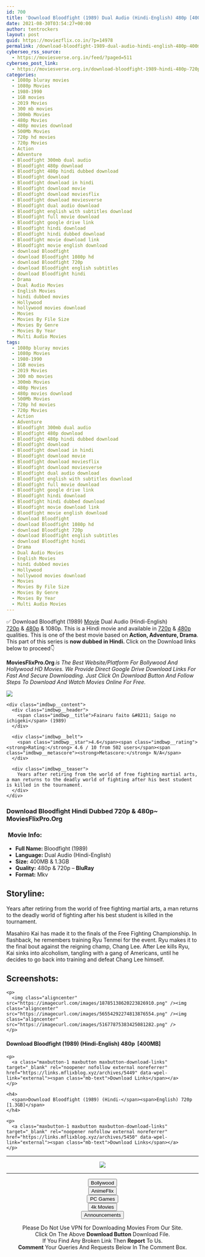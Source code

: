 ```yaml
---
id: 700
title: 'Download Bloodfight (1989) Dual Audio (Hindi-English) 480p [400MB] || 720p [1.3GB]'
date: 2021-08-30T03:54:27+00:00
author: tentrockers
layout: post
guid: https://moviezflix.co.in/?p=14978
permalink: /download-bloodfight-1989-dual-audio-hindi-english-480p-400mb-720p-1-3gb/
cyberseo_rss_source:
  - https://moviesverse.org.in/feed/?paged=511
cyberseo_post_link:
  - https://moviesverse.org.in/download-bloodfight-1989-hindi-480p-720p/
categories:
  - 1080p bluray movies
  - 1080p Movies
  - 1980-1990
  - 1GB movies
  - 2019 Movies
  - 300 mb movies
  - 300mb Movies
  - 480p Movies
  - 480p movies download
  - 500Mb Movies
  - 720p hd movies
  - 720p Movies
  - Action
  - Adventure
  - Bloodfight 300mb dual audio
  - Bloodfight 480p download
  - Bloodfight 480p hindi dubbed download
  - Bloodfight download
  - Bloodfight download in hindi
  - Bloodfight download movie
  - Bloodfight download moviesflix
  - Bloodfight download moviesverse
  - Bloodfight dual audio download
  - Bloodfight english with subtitles download
  - Bloodfight full movie download
  - Bloodfight google drive link
  - Bloodfight hindi download
  - Bloodfight hindi dubbed download
  - Bloodfight movie download link
  - Bloodfight movie english download
  - download Bloodfight
  - download Bloodfight 1080p hd
  - download Bloodfight 720p
  - download Bloodfight english subtitles
  - download Bloodfight hindi
  - Drama
  - Dual Audio Movies
  - English Movies
  - hindi dubbed movies
  - Hollywood
  - hollywood movies download
  - Movies
  - Movies By File Size
  - Movies By Genre
  - Movies By Year
  - Multi Audio Movies
tags:
  - 1080p bluray movies
  - 1080p Movies
  - 1980-1990
  - 1GB movies
  - 2019 Movies
  - 300 mb movies
  - 300mb Movies
  - 480p Movies
  - 480p movies download
  - 500Mb Movies
  - 720p hd movies
  - 720p Movies
  - Action
  - Adventure
  - Bloodfight 300mb dual audio
  - Bloodfight 480p download
  - Bloodfight 480p hindi dubbed download
  - Bloodfight download
  - Bloodfight download in hindi
  - Bloodfight download movie
  - Bloodfight download moviesflix
  - Bloodfight download moviesverse
  - Bloodfight dual audio download
  - Bloodfight english with subtitles download
  - Bloodfight full movie download
  - Bloodfight google drive link
  - Bloodfight hindi download
  - Bloodfight hindi dubbed download
  - Bloodfight movie download link
  - Bloodfight movie english download
  - download Bloodfight
  - download Bloodfight 1080p hd
  - download Bloodfight 720p
  - download Bloodfight english subtitles
  - download Bloodfight hindi
  - Drama
  - Dual Audio Movies
  - English Movies
  - hindi dubbed movies
  - Hollywood
  - hollywood movies download
  - Movies
  - Movies By File Size
  - Movies By Genre
  - Movies By Year
  - Multi Audio Movies
---
```

<div class="thecontent clearfix">
  <p>
    ✅ Download Bloodfight (1989) <a href="https://moviesverse.org.in/category/movies/" data-wpel-link="internal">Movie</a> Dual Audio (Hindi-English) <a href="https://moviesverse.org.in/720p-movies/" data-wpel-link="internal">720p</a>&nbsp;&&nbsp;<a href="https://moviesverse.org.in/480p-movies/" data-wpel-link="internal">480p</a> & 1080p. This is a Hindi movie and available in <a href="https://moviesverse.org.in/720p-movies/" data-wpel-link="internal">720p</a>&nbsp;&&nbsp;<a href="https://moviesverse.org.in/480p-movies/" data-wpel-link="internal">480p</a> qualities. This is one of the best movie based on <strong>Action, Adventure, Drama</strong>. This part of this series is <strong>now dubbed in <span>Hindi.&nbsp;</span></strong><span>Click on the Download links below to proceed👇</span>
  </p>
  
  <p>
    <strong><span>MoviesFlixPro.Org&nbsp;</span></strong><em>is The Best Website/Platform For Bollywood And Hollywood HD Movies. We Provide Direct Google Drive Download Links For Fast And Secure Downloading. Just Click On Download Button And Follow Steps To&nbsp;Download And Watch Movies Online For Free.</em>
  </p>
  
  <div class="imdbwp imdbwp--movie dark">
    <div class="imdbwp__thumb">
      <a class="imdbwp__link" target="_blank" title="Fainaru faito - Saigo no ichigeki" href="https://www.imdb.com/title/tt0140859/" rel="nofollow external noopener noreferrer" data-wpel-link="external"><img class="imdbwp__img" src="https://m.media-amazon.com/images/M/MV5BMjEwNDc4MzkxOF5BMl5BanBnXkFtZTcwODczMzU1MQ@@._V1_SX300.jpg" /></a>
    </div>
    
    <div class="imdbwp__content">
      <div class="imdbwp__header">
        <span class="imdbwp__title">Fainaru faito &#8211; Saigo no ichigeki</span> (1989)
      </div>
      
      <div class="imdbwp__belt">
        <span class="imdbwp__star">4.6</span><span class="imdbwp__rating"><strong>Rating:</strong> 4.6 / 10 from 502 users</span><span class="imdbwp__metascore"><strong>Metascore:</strong> N/A</span>
      </div>
      
      <div class="imdbwp__teaser">
        Years after retiring from the world of free fighting martial arts, a man returns to the deadly world of fighting after his best student is killed in the tournament.
      </div>
    </div>
  </div>
  
  <h3>
    <span>Download Bloodfight Hindi Dubbed 720p & 480p~ MoviesFlixPro.Org</span>
  </h3>
  
  <h3>
    <span>&nbsp;Movie Info:&nbsp;</span>
  </h3>
  
  <ul>
    <li>
      <strong>Full Name: </strong>Bloodfight (1989)
    </li>
    <li>
      <strong>Language:</strong> Dual Audio (Hindi-English)
    </li>
    <li>
      <strong>Size:</strong> 400MB & 1.3GB
    </li>
    <li>
      <strong>Quality:</strong> 480p & 720p – <span><strong>BluRay</strong></span>
    </li>
    <li>
      <strong>Format:</strong>&nbsp;Mkv
    </li>
  </ul>
  
  <h2>
    <span>Storyline:</span>
  </h2>
  
  <p>
    Years after retiring from the world of free fighting martial arts, a man returns to the deadly world of fighting after his best student is killed in the tournament.
  </p>
  
  <div>
    Masahiro Kai has made it to the finals of the Free Fighting Championship. In flashback, he remembers training Ryu Tenmei for the event. Ryu makes it to the final bout against the reigning champ, Chang Lee. After Lee kills Ryu, Kai sinks into alcoholism, tangling with a gang of Americans, until he decides to go back into training and defeat Chang Lee himself.
  </div>
  
  <div class="summary_text">
    <h2>
      <span>Screenshots:</span>
    </h2>
    
    <p>
      <img class="aligncenter" src="https://imagecurl.com/images/18785138620223826910.png" /><img class="aligncenter" src="https://imagecurl.com/images/56554292274813876554.png" /><img class="aligncenter" src="https://imagecurl.com/images/51677875383425081282.png" />
    </p>
  </div>
  
  <div class="inline canwrap">
    <h4>
      <span>Download Bloodfight (1989) (Hindi-English) </span><span>480p&nbsp; [400MB]</span>
    </h4>
    
    <p>
      <a class="maxbutton-1 maxbutton maxbutton-download-links" target="_blank" rel="noopener nofollow external noreferrer" href="https://links.mflixblog.xyz/archives/5449" data-wpel-link="external"><span class="mb-text">Download Links</span></a>
    </p>
    
    <h4>
      <span>Download Bloodfight (1989) (Hindi-</span><span>English) 720p [1.3GB]</span>
    </h4>
    
    <p>
      <a class="maxbutton-1 maxbutton maxbutton-download-links" target="_blank" rel="noopener nofollow external noreferrer" href="https://links.mflixblog.xyz/archives/5450" data-wpel-link="external"><span class="mb-text">Download Links</span></a>
    </p>
  </div>
</div>

<center>
  </p> 
  
  <hr />
  
  <p>
    <a href="http://gdrivepro.xyz/join.php" data-wpel-link="external" target="_blank" rel="nofollow external noopener noreferrer"><img src="https://i.imgur.com/FhMdWdW.png" /></a>
  </p>
  
  <hr />
  
  <p>
    <a href="https://dogemovies.xyz" target="_blank" data-wpel-link="external" rel="nofollow external noopener noreferrer"><button class="button button5">Bollywood</button></a><br /> <a href="https://animeflix.in" target="_blank" data-wpel-link="external" rel="nofollow external noopener noreferrer"><button class="button button5">AnimeFlix</button></a><br /> <a href="https://gamesflix.net/" target="_blank" data-wpel-link="external" rel="nofollow external noopener noreferrer"><button class="button button5">PC Games</button></a><br /> <a href="https://uhdmovies.in" target="_blank" data-wpel-link="external" rel="nofollow external noopener noreferrer"><button class="button button5">4k Movies</button></a><br /> <a href="https://moviesverse.org.in/announcements/" target="_blank" data-wpel-link="internal" rel="noopener"><button class="button button5">Announcements</button></a>
  </p>
  
  <div class="alert alert-danger">
    Please Do Not Use VPN for Downloading Movies From Our Site.
  </div>
  
  <div class="alert alert-success">
    Click On The Above <strong>Download Button</strong> Download File.
  </div>
  
  <div class="alert alert-warning">
    If You Find Any Broken Link Then <strong>Report</strong> To Us.
  </div>
  
  <div class="alert alert-info">
    <strong>Comment</strong> Your Queries And Requests Below In The Comment Box.
  </div>
  
  <p>
    </center>
  </p>